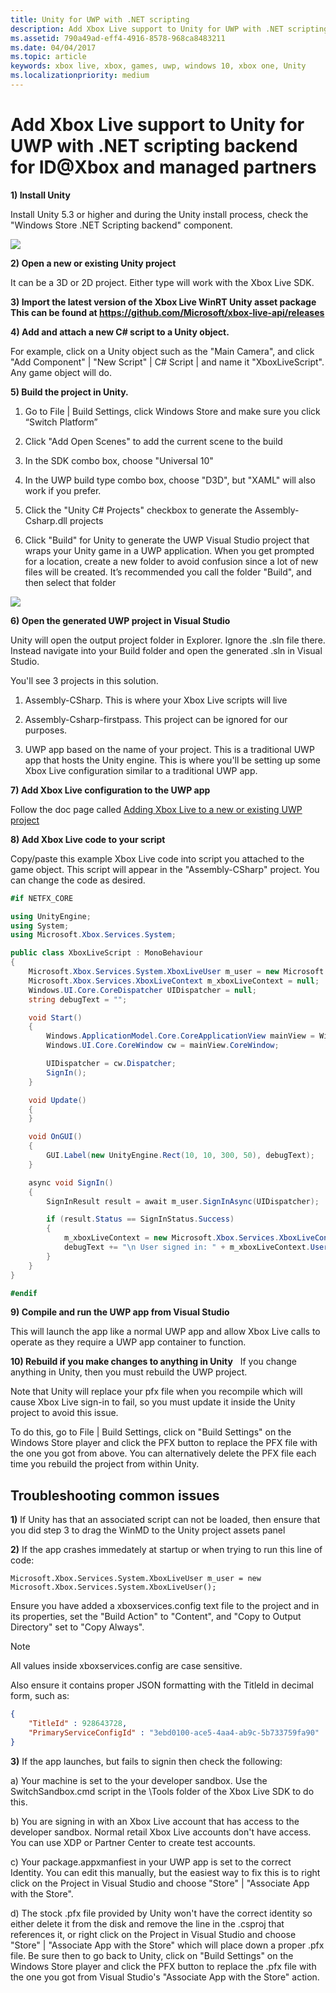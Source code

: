 ```yaml
---
title: Unity for UWP with .NET scripting
description: Add Xbox Live support to Unity for UWP with .NET scripting backend, for ID@Xbox and managed partners.
ms.assetid: 790a49ad-eff4-4916-8578-968ca8483211
ms.date: 04/04/2017
ms.topic: article
keywords: xbox live, xbox, games, uwp, windows 10, xbox one, Unity
ms.localizationpriority: medium
---
```

# Add Xbox Live support to Unity for UWP with .NET scripting backend for ID@Xbox and managed partners

**1) Install Unity**

Install Unity 5.3 or higher and during the Unity install process, check the "Windows Store .NET Scripting backend" component.

![](../images/unity/unity1-install.png)

**2) Open a new or existing Unity project**

It can be a 3D or 2D project. Either type will work with the Xbox Live SDK.

**3) Import the latest version of the Xbox Live WinRT Unity asset package This can be found at https://github.com/Microsoft/xbox-live-api/releases**

**4) Add and attach a new C\# script to a Unity object.**

For example, click on a Unity object such as the "Main Camera", and click "Add Component" \| "New Script" \| C\# Script \| and name it "XboxLiveScript". Any game object will do.

**5) Build the project in Unity.**

1.  Go to File \| Build Settings, click Windows Store and make sure you click “Switch Platform”

2.  Click "Add Open Scenes" to add the current scene to the build

3.  In the SDK combo box, choose "Universal 10"

4.  In the UWP build type combo box, choose "D3D", but "XAML" will also work if you prefer.

5.  Click the "Unity C\# Projects" checkbox to generate the Assembly-Csharp.dll projects

6.  Click "Build" for Unity to generate the UWP Visual Studio project that wraps your Unity game in a UWP application. When you get prompted for a location, create a new folder to avoid confusion since a lot of new files will be created. It’s recommended you call the folder "Build", and then select that folder

![](../images/unity/unity3-buildsettings.png)


**6) Open the generated UWP project in Visual Studio**

Unity will open the output project folder in Explorer.  Ignore the .sln file there.  Instead navigate into your Build folder and open the generated .sln in Visual Studio.  

You'll see 3 projects in this solution.

1.  Assembly-CSharp. This is where your Xbox Live scripts will live

2.  Assembly-Csharp-firstpass. This project can be ignored for our purposes.

3.  UWP app based on the name of your project. This is a traditional UWP app that hosts the Unity engine. This is where you'll be setting up some Xbox Live configuration similar to a traditional UWP app.


**7) Add Xbox Live configuration to the UWP app**

Follow the doc page called [Adding Xbox Live to a new or existing UWP project](get-started-with-visual-studio-and-uwp.md)

**8) Add Xbox Live code to your script**

Copy/paste this example Xbox Live code into script you attached to the game object. This script will appear in the "Assembly-CSharp" project. You can change the code as desired.

```csharp
#if NETFX_CORE

using UnityEngine;
using System;
using Microsoft.Xbox.Services.System;

public class XboxLiveScript : MonoBehaviour
{
    Microsoft.Xbox.Services.System.XboxLiveUser m_user = new Microsoft.Xbox.Services.System.XboxLiveUser();
    Microsoft.Xbox.Services.XboxLiveContext m_xboxLiveContext = null;
    Windows.UI.Core.CoreDispatcher UIDispatcher = null;
    string debugText = "";

    void Start()
    {
        Windows.ApplicationModel.Core.CoreApplicationView mainView = Windows.ApplicationModel.Core.CoreApplication.MainView;
        Windows.UI.Core.CoreWindow cw = mainView.CoreWindow;

        UIDispatcher = cw.Dispatcher;
        SignIn();
    }

    void Update()
    {
    }

    void OnGUI()
    {
        GUI.Label(new UnityEngine.Rect(10, 10, 300, 50), debugText);
    }

    async void SignIn()
    {
        SignInResult result = await m_user.SignInAsync(UIDispatcher);

        if (result.Status == SignInStatus.Success)
        {
            m_xboxLiveContext = new Microsoft.Xbox.Services.XboxLiveContext(m_user);
            debugText += "\n User signed in: " + m_xboxLiveContext.User.Gamertag;
        }
    }
}

#endif
```

**9) Compile and run the UWP app from Visual Studio**

This will launch the app like a normal UWP app and allow Xbox Live calls to operate as they require a UWP app container to function.

**10) Rebuild if you make changes to anything in Unity**
  
If you change anything in Unity, then you must rebuild the UWP project.

Note that Unity will replace your pfx file when you recompile which will cause Xbox Live sign-in to fail, so you must update it inside the Unity project to avoid this issue.

To do this, go to File \| Build Settings, click on "Build Settings" on the Windows Store player and click the PFX button to replace the PFX file with the one you got from above. You can alternatively delete the PFX file each time you rebuild the project from within Unity.

## Troubleshooting common issues

**1)**
If Unity has that an associated script can not be loaded, then ensure that you did step 3 to drag the WinMD to the Unity project assets panel

**2)**
If the app crashes immedately at startup or when trying to run this line of code:

    Microsoft.Xbox.Services.System.XboxLiveUser m_user = new Microsoft.Xbox.Services.System.XboxLiveUser();

Ensure you have added a xboxservices.config text file to the project and in its properties, set the "Build Action" to "Content", and "Copy to Output Directory" set to "Copy Always".

> [!NOTE]
> All values inside xboxservices.config are case sensitive.

Also ensure it contains proper JSON formatting with the TitleId in decimal form, such as:

```json
{
    "TitleId" : 928643728,
    "PrimaryServiceConfigId" : "3ebd0100-ace5-4aa4-ab9c-5b733759fa90"
}
```

**3)**
If the app launches, but fails to signin then check the following:

a) Your machine is set to the your developer sandbox.  Use the SwitchSandbox.cmd script in the \Tools folder of the Xbox Live SDK to do this.

b) You are signing in with an Xbox Live account that has access to the developer sandbox.  Normal retail Xbox Live accounts don't have access.  You can use XDP or Partner Center to create test accounts.

c) Your package.appxmanfiest in your UWP app is set to the correct Identity.  You can edit this manually, but the easiest way to fix this is to right click on the Project in Visual Studio and choose "Store" \| "Associate App with the Store".

d) The stock .pfx file provided by Unity won't have the correct identity so either delete it from the disk and remove the line in the .csproj that references it, or right click on the Project in Visual Studio and choose "Store" \| "Associate App with the Store" which will place down a proper .pfx file.  Be sure then to go back to Unity, click on "Build Settings" on the Windows Store player and click the PFX button to replace the .pfx file with the one you got from Visual Studio's "Associate App with the Store" action.
